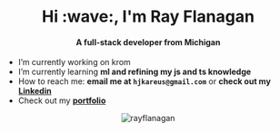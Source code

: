 <h1 align="center">Hi :wave:, I'm Ray Flanagan</h1>
<h4 align="center">A full-stack developer from Michigan</h4>

- I’m currently working on krom
- I’m currently learning **ml and refining my js and ts knowledge**
- How to reach me: **email me at `hjkareus@gmail.com`** or **check out my <a href="https://www.linkedin.com/in/ray-flanagan-5803021b6/">Linkedin</a>**
- Check out my **<a href="">portfolio</a>**

<div align="center" display="flex">

<p><img src="https://github-readme-stats.vercel.app/api/top-langs?username=rayhcai&show_icons=true&locale=en&layout=compact&theme=tokyonight"" alt="rayflanagan" /></p>

</div>


